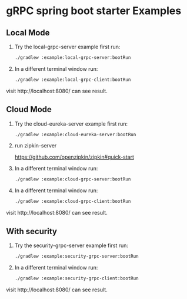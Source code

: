 # gRPC spring boot starter Examples

## Local Mode

1. Try the local-grpc-server example first run:

    ````sh
    ./gradlew :example:local-grpc-server:bootRun
    ````

2. In a different terminal window run:

    ````sh
    ./gradlew :example:local-grpc-client:bootRun
    ````

visit http://localhost:8080/ can see result.

## Cloud Mode

1. Try the cloud-eureka-server example first run:

    ````sh
    ./gradlew :example:cloud-eureka-server:bootRun
    ````

2. run zipkin-server

    https://github.com/openzipkin/zipkin#quick-start

3. In a different terminal window run:

    ````sh
    ./gradlew :example:cloud-grpc-server:bootRun
    ````

4. In a different terminal window run:

    ````sh
    ./gradlew :example:cloud-grpc-client:bootRun
    ````

visit http://localhost:8080/ can see result.

## With security

1. Try the security-grpc-server example first run:

    ````sh
    ./gradlew :example:security-grpc-server:bootRun
    ````

2. In a different terminal window run:

    ````sh
    ./gradlew :example:security-grpc-client:bootRun
    ````

visit http://localhost:8080/ can see result.
